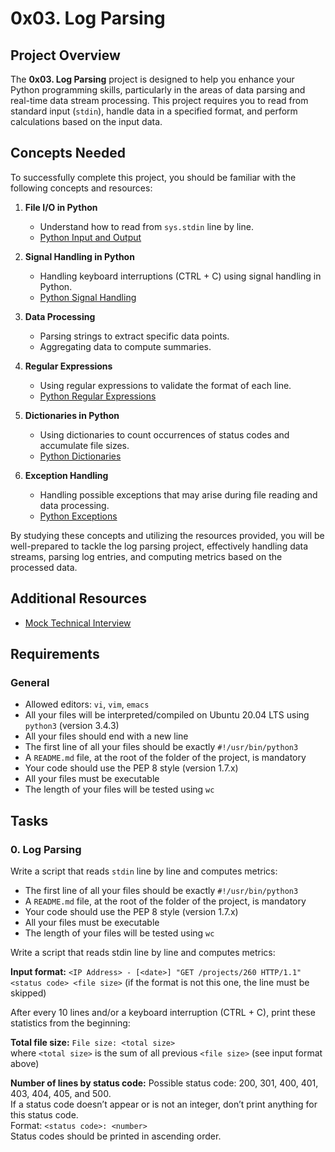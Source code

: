 # 0x03. Log Parsing

## Project Overview
The **0x03. Log Parsing** project is designed to help you enhance your Python programming skills, particularly in the areas of data parsing and real-time data stream processing. This project requires you to read from standard input (`stdin`), handle data in a specified format, and perform calculations based on the input data.

## Concepts Needed
To successfully complete this project, you should be familiar with the following concepts and resources:

1. **File I/O in Python**
   - Understand how to read from `sys.stdin` line by line.
   - [Python Input and Output](https://docs.python.org/3/tutorial/inputoutput.html)

2. **Signal Handling in Python**
   - Handling keyboard interruptions (CTRL + C) using signal handling in Python.
   - [Python Signal Handling](https://docs.python.org/3/library/signal.html)

3. **Data Processing**
   - Parsing strings to extract specific data points.
   - Aggregating data to compute summaries.

4. **Regular Expressions**
   - Using regular expressions to validate the format of each line.
   - [Python Regular Expressions](https://docs.python.org/3/library/re.html)

5. **Dictionaries in Python**
   - Using dictionaries to count occurrences of status codes and accumulate file sizes.
   - [Python Dictionaries](https://docs.python.org/3/tutorial/datastructures.html#dictionaries)

6. **Exception Handling**
   - Handling possible exceptions that may arise during file reading and data processing.
   - [Python Exceptions](https://docs.python.org/3/tutorial/errors.html)

By studying these concepts and utilizing the resources provided, you will be well-prepared to tackle the log parsing project, effectively handling data streams, parsing log entries, and computing metrics based on the processed data.

## Additional Resources
- [Mock Technical Interview](https://www.interviewcake.com/mock-interview)

## Requirements
### General
- Allowed editors: `vi`, `vim`, `emacs`
- All your files will be interpreted/compiled on Ubuntu 20.04 LTS using `python3` (version 3.4.3)
- All your files should end with a new line
- The first line of all your files should be exactly `#!/usr/bin/python3`
- A `README.md` file, at the root of the folder of the project, is mandatory
- Your code should use the PEP 8 style (version 1.7.x)
- All your files must be executable
- The length of your files will be tested using `wc`

## Tasks
### 0. Log Parsing
Write a script that reads `stdin` line by line and computes metrics:


- The first line of all your files should be exactly `#!/usr/bin/python3`
- A `README.md` file, at the root of the folder of the project, is mandatory
- Your code should use the PEP 8 style (version 1.7.x)
- All your files must be executable
- The length of your files will be tested using `wc`


Write a script that reads stdin line by line and computes metrics:

**Input format:** `<IP Address> - [<date>] "GET /projects/260 HTTP/1.1" <status code> <file size>` (if the format is not this one, the line must be skipped)

After every 10 lines and/or a keyboard interruption (CTRL + C), print these statistics from the beginning:

**Total file size:** `File size: <total size>`  
where `<total size>` is the sum of all previous `<file size>` (see input format above)

**Number of lines by status code:**
Possible status code: 200, 301, 400, 401, 403, 404, 405, and 500.  
If a status code doesn’t appear or is not an integer, don’t print anything for this status code.  
Format: `<status code>: <number>`  
Status codes should be printed in ascending order.


